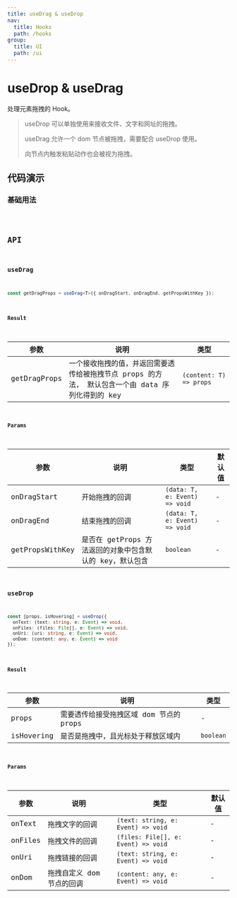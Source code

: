 ```yaml
---
title: useDrag & useDrop
nav:
  title: Hooks
  path: /hooks
group:
  title: UI
  path: /ui
---
```


# useDrop & useDrag

<Tag lang="zh-CN" tags="ssr"></Tag>

处理元素拖拽的 Hook。

> useDrop 可以单独使用来接收文件、文字和网址的拖拽。
>
> useDrag 允许一个 dom 节点被拖拽，需要配合 useDrop 使用。
>
> 向节点内触发粘贴动作也会被视为拖拽。

## 代码演示

### 基础用法

<code src="./demo/demo1.tsx" />

## API

### useDrag

```typescript
const getDragProps = useDrag<T>({ onDragStart, onDragEnd, getPropsWithKey });
```

#### Result

| 参数         | 说明                                                                                             | 类型                    |
|--------------|--------------------------------------------------------------------------------------------------|-------------------------|
| getDragProps | 一个接收拖拽的值，并返回需要透传给被拖拽节点 props 的方法， 默认包含一个由 data 序列化得到的 key | `(content: T) => props` |

#### Params

| 参数            | 说明                                                     | 类型                          | 默认值 |
|-----------------|----------------------------------------------------------|-------------------------------|--------|
| onDragStart     | 开始拖拽的回调                                           | `(data: T, e: Event) => void` | -      |
| onDragEnd       | 结束拖拽的回调                                           | `(data: T, e: Event) => void` | -      |
| getPropsWithKey | 是否在 getProps 方法返回的对象中包含默认的 key，默认包含 | `boolean`                     | -      |

### useDrop

```typescript
const [props, isHovering] = useDrop({
  onText: (text: string, e: Event) => void,
  onFiles: (files: File[], e: Event) => void,
  onUri: (uri: string, e: Event) => void,
  onDom: (content: any, e: Event) => void
});
```
#### Result

| 参数       | 说明                                    | 类型      |
|------------|-----------------------------------------|-----------|
| props      | 需要透传给接受拖拽区域 dom 节点的 props | -         |
| isHovering | 是否是拖拽中，且光标处于释放区域内      | `boolean` |

#### Params

| 参数    | 说明                      | 类型                                | 默认值 |
|---------|---------------------------|-------------------------------------|--------|
| onText  | 拖拽文字的回调            | `(text: string, e: Event) => void`  | -      |
| onFiles | 拖拽文件的回调            | `(files: File[], e: Event) => void` | -      |
| onUri   | 拖拽链接的回调            | `(text: string, e: Event) => void`  | -      |
| onDom   | 拖拽自定义 dom 节点的回调 | `(content: any, e: Event) => void`  | -      |
